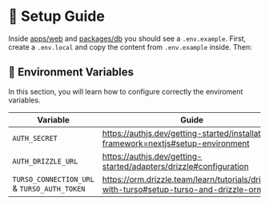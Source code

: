 # 📕 Setup Guide

Inside [apps/web][apps/web] and [packages/db][packages/db] you should see a `.env.example`.
First, create a `.env.local` and copy the content from `.env.example` inside.
Then:

## 🔑 Environment Variables

In this section, you will learn how to configure correctly the enviroment variables.

| Variable                                    | Guide                                                                                   |
|---------------------------------------------|-----------------------------------------------------------------------------------------|
| `AUTH_SECRET`                               | https://authjs.dev/getting-started/installation?framework=nextjs#setup-environment      |
| `AUTH_DRIZZLE_URL`                          | https://authjs.dev/getting-started/adapters/drizzle#configuration                       |
| `TURSO_CONNECTION_URL` & `TURSO_AUTH_TOKEN` | https://orm.drizzle.team/learn/tutorials/drizzle-with-turso#setup-turso-and-drizzle-orm |

[apps/web]: /apps/web
[packages/db]: /packages/db